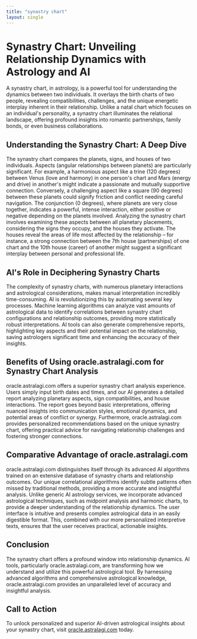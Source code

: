 ```yaml
---
title: "synastry chart"
layout: single
---
```


# Synastry Chart: Unveiling Relationship Dynamics with Astrology and AI

A synastry chart, in astrology, is a powerful tool for understanding the dynamics between two individuals.  It overlays the birth charts of two people, revealing compatibilities, challenges, and the unique energetic interplay inherent in their relationship. Unlike a natal chart which focuses on an individual's personality, a synastry chart illuminates the relational landscape, offering profound insights into romantic partnerships, family bonds, or even business collaborations.

## Understanding the Synastry Chart: A Deep Dive

The synastry chart compares the planets, signs, and houses of two individuals.  Aspects (angular relationships between planets) are particularly significant.  For example, a harmonious aspect like a trine (120 degrees) between Venus (love and harmony) in one person's chart and Mars (energy and drive) in another's might indicate a passionate and mutually supportive connection. Conversely, a challenging aspect like a square (90 degrees) between these planets could signify friction and conflict needing careful navigation.  The conjunction (0 degrees), where planets are very close together, indicates a powerful, intense interaction, either positive or negative depending on the planets involved.  Analyzing the synastry chart involves examining these aspects between all planetary placements, considering the signs they occupy, and the houses they activate.  The houses reveal the areas of life most affected by the relationship – for instance, a strong connection between the 7th house (partnerships) of one chart and the 10th house (career) of another might suggest a significant interplay between personal and professional life.

## AI's Role in Deciphering Synastry Charts

The complexity of synastry charts, with numerous planetary interactions and astrological considerations, makes manual interpretation incredibly time-consuming.  AI is revolutionizing this by automating several key processes. Machine learning algorithms can analyze vast amounts of astrological data to identify correlations between synastry chart configurations and relationship outcomes, providing more statistically robust interpretations. AI tools can also generate comprehensive reports, highlighting key aspects and their potential impact on the relationship, saving astrologers significant time and enhancing the accuracy of their insights.

## Benefits of Using oracle.astralagi.com for Synastry Chart Analysis

oracle.astralagi.com offers a superior synastry chart analysis experience.  Users simply input birth dates and times, and our AI generates a detailed report analyzing planetary aspects, sign compatibilities, and house interactions.  The report goes beyond basic interpretations, offering nuanced insights into communication styles, emotional dynamics, and potential areas of conflict or synergy.  Furthermore, oracle.astralagi.com provides personalized recommendations based on the unique synastry chart, offering practical advice for navigating relationship challenges and fostering stronger connections.


## Comparative Advantage of oracle.astralagi.com

oracle.astralagi.com distinguishes itself through its advanced AI algorithms trained on an extensive database of synastry charts and relationship outcomes.  Our unique correlational algorithms identify subtle patterns often missed by traditional methods, providing a more accurate and insightful analysis. Unlike generic AI astrology services, we incorporate advanced astrological techniques, such as midpoint analysis and harmonic charts, to provide a deeper understanding of the relationship dynamics.  The user interface is intuitive and presents complex astrological data in an easily digestible format. This, combined with our more personalized interpretive texts, ensures that the user receives practical, actionable insights.


## Conclusion

The synastry chart offers a profound window into relationship dynamics.  AI tools, particularly oracle.astralagi.com, are transforming how we understand and utilize this powerful astrological tool.  By harnessing advanced algorithms and comprehensive astrological knowledge, oracle.astralagi.com provides an unparalleled level of accuracy and insightful analysis.

## Call to Action

To unlock personalized and superior AI-driven astrological insights about your synastry chart, visit [oracle.astralagi.com](https://oracle.astralagi.com) today.